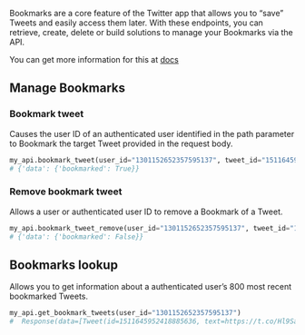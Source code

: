 Bookmarks are a core feature of the Twitter app that allows you to “save” Tweets and easily access them later. With these endpoints, you can retrieve, create, delete or build solutions to manage your Bookmarks via the API.  

You can get more information for this at [docs](https://developer.twitter.com/en/docs/twitter-api/tweets/bookmarks/introduction)

## Manage Bookmarks

### Bookmark tweet

Causes the user ID of an authenticated user identified in the path parameter to Bookmark the target Tweet provided in the request body.

```python
my_api.bookmark_tweet(user_id="1301152652357595137", tweet_id="1511645952418885636")
# {'data': {'bookmarked': True}}
```

### Remove bookmark tweet

Allows a user or authenticated user ID to remove a Bookmark of a Tweet.

```python
my_api.bookmark_tweet_remove(user_id="1301152652357595137", tweet_id="1511645952418885636")
# {'data': {'bookmarked': False}}
```

## Bookmarks lookup

Allows you to get information about a authenticated user’s 800 most recent bookmarked Tweets.

```python
my_api.get_bookmark_tweets(user_id="1301152652357595137")
#  Response(data=[Tweet(id=1511645952418885636, text=https://t.co/Hl9Sa0uP9W)])
```
